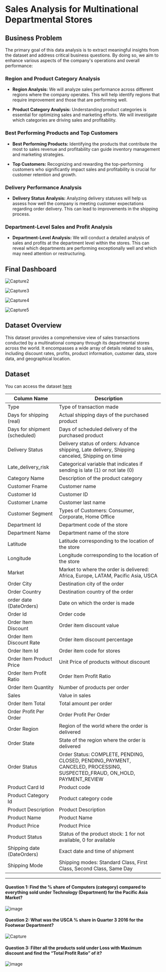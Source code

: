# Sales Analysis for Multinational Departmental Stores

## Business Problem

The primary goal of this data analysis is to extract meaningful insights from the dataset and address critical business questions. By doing so, we aim to enhance various aspects of the company's operations and overall performance:

### Region and Product Category Analysis

- **Region Analysis:** We will analyze sales performance across different regions where the company operates. This will help identify regions that require improvement and those that are performing well.

- **Product Category Analysis:** Understanding product categories is essential for optimizing sales and marketing efforts. We will investigate which categories are driving sales and profitability.

### Best Performing Products and Top Customers

- **Best Performing Products:** Identifying the products that contribute the most to sales revenue and profitability can guide inventory management and marketing strategies.

- **Top Customers:** Recognizing and rewarding the top-performing customers who significantly impact sales and profitability is crucial for customer retention and growth.

### Delivery Performance Analysis

- **Delivery Status Analysis:** Analyzing delivery statuses will help us assess how well the company is meeting customer expectations regarding order delivery. This can lead to improvements in the shipping process.

### Department-Level Sales and Profit Analysis

- **Department-Level Analysis:** We will conduct a detailed analysis of sales and profits at the department level within the stores. This can reveal which departments are performing exceptionally well and which may need attention or restructuring.

## Final Dashboard
![Capture2](https://github.com/Nasir151/Power-BI-Projects/assets/94509995/9dc041e3-c44b-47a5-b021-d3d238338a00)

![Capture3](https://github.com/Nasir151/Power-BI-Projects/assets/94509995/ef171783-898c-41dc-8b5f-92c04cadb15c)

![Capture4](https://github.com/Nasir151/Power-BI-Projects/assets/94509995/78600764-8bc8-4b60-8913-bb7ecd221946)

![Capture5](https://github.com/Nasir151/Power-BI-Projects/assets/94509995/ae2d97d7-1d8d-433e-b284-fbb0ff216398)

## Dataset Overview

This dataset provides a comprehensive view of sales transactions conducted by a multinational company through its departmental stores across the world. It encompasses a wide array of details related to sales, including discount rates, profits, product information, customer data, store data, and geographical location.

## Dataset
You can access the dataset [here](https://drive.google.com/file/d/1rNK3nmroxnxiZahUlR9g0I9rZM7uW0W5/view?usp=drive_link)

| Column Name              | Description                                                                                         |
|--------------------------|-----------------------------------------------------------------------------------------------------|
| Type                     | Type of transaction made                                                                           |
| Days for shipping (real) | Actual shipping days of the purchased product                                                      |
| Days for shipment (scheduled) | Days of scheduled delivery of the purchased product                                            |
| Delivery Status          | Delivery status of orders: Advance shipping, Late delivery, Shipping canceled, Shipping on time    |
| Late_delivery_risk       | Categorical variable that indicates if sending is late (1) or not late (0)                         |
| Category Name            | Description of the product category                                                                |
| Customer Fname           | Customer name                                                                                      |
| Customer Id              | Customer ID                                                                                        |
| Customer Lname           | Customer last name                                                                                 |
| Customer Segment         | Types of Customers: Consumer, Corporate, Home Office                                               |
| Department Id            | Department code of the store                                                                       |
| Department Name          | Department name of the store                                                                       |
| Latitude                 | Latitude corresponding to the location of the store                                                |
| Longitude                | Longitude corresponding to the location of the store                                               |
| Market                   | Market to where the order is delivered: Africa, Europe, LATAM, Pacific Asia, USCA                 |
| Order City               | Destination city of the order                                                                      |
| Order Country            | Destination country of the order                                                                   |
| order date (DateOrders)  | Date on which the order is made                                                                   |
| Order Id                 | Order code                                                                                         |
| Order Item Discount      | Order item discount value                                                                          |
| Order Item Discount Rate | Order item discount percentage                                                                     |
| Order Item Id            | Order item code for stores                                                                         |
| Order Item Product Price | Unit Price of products without discount                                                            |
| Order Item Profit Ratio  | Order Item Profit Ratio                                                                            |
| Order Item Quantity      | Number of products per order                                                                       |
| Sales                    | Value in sales                                                                                     |
| Order Item Total         | Total amount per order                                                                             |
| Order Profit Per Order   | Order Profit Per Order                                                                             |
| Order Region             | Region of the world where the order is delivered                                                   |
| Order State              | State of the region where the order is delivered                                                    |
| Order Status             | Order Status: COMPLETE, PENDING, CLOSED, PENDING_PAYMENT, CANCELED, PROCESSING, SUSPECTED_FRAUD, ON_HOLD, PAYMENT_REVIEW |
| Product Card Id          | Product code                                                                                        |
| Product Category Id      | Product category code                                                                               |
| Product Description      | Product Description                                                                                |
| Product Name             | Product Name                                                                                       |
| Product Price            | Product Price                                                                                      |
| Product Status           | Status of the product stock: 1 for not available, 0 for available                                    |
| Shipping date (DateOrders)| Exact date and time of shipment                                                                   |
| Shipping Mode            | Shipping modes: Standard Class, First Class, Second Class, Same Day                                 |

--------------------------------------------------------------------------------------------------------------------
#### Question 1: Find the % share of Computers (category) compared to everything sold under Technology (Department) for the Pacific Asia Market?

![image](https://github.com/Nasir151/Power-BI-Projects/assets/94509995/87ff4b39-2917-4cba-9c7a-061784d7f1f1)

#### Question 2: What was the USCA % share in Quarter 3 2016 for the Footwear Department?

![Capture](https://github.com/Nasir151/Power-BI-Projects/assets/94509995/08164584-c730-4416-a043-eee738d0483e)

#### Question 3: Filter all the products sold under Loss with Maximum discount and find the “Total Profit Ratio” of it?

![image](https://github.com/Nasir151/Power-BI-Projects/assets/94509995/8a702d63-3ad0-4107-810e-e2d84883f70a)
